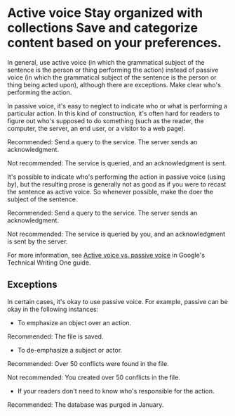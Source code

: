 





# Active voice Stay organized with collections Save and categorize content based on your preferences.

In general, use active voice (in which the grammatical subject of the
sentence is the person or thing performing the action) instead of passive voice
(in which the grammatical subject of the sentence is the person or thing being
acted upon), although there are exceptions. Make clear who's performing the
action.

In passive voice, it's easy to neglect to indicate who
or what is performing a particular action. In this kind of construction, it's
often hard for readers to figure out who's supposed to do something (such as the
reader, the computer, the server, an end user, or a visitor to a web page).

Recommended: Send a query to the service.
The server sends an acknowledgment.

Not recommended: The service is queried,
and an acknowledgment is sent.

It's possible to indicate who's performing the action in passive voice (using
*by*), but the resulting prose is generally not as good as if you were to recast
the sentence as active voice. So whenever possible, make the doer the subject of
the sentence.

Recommended: Send a query to the service.
The server sends an acknowledgment.

Not recommended: The service is queried by
you, and an acknowledgment is sent by the server.

For more information, see
[Active voice vs. passive voice](https://developers.google.com/tech-writing/one/active-voice)
in Google's Technical Writing One guide.

## Exceptions

In certain cases, it's okay to use passive voice. For example, passive can be
okay in the following instances:

* To emphasize an object over an action.

Recommended: The file is saved.

* To de-emphasize a subject or actor.

Recommended: Over 50 conflicts were
found in the file.

Not recommended: You created over 50
conflicts in the file.

* If your readers don't need to know who's responsible for the action.

Recommended: The database was purged
in January.






